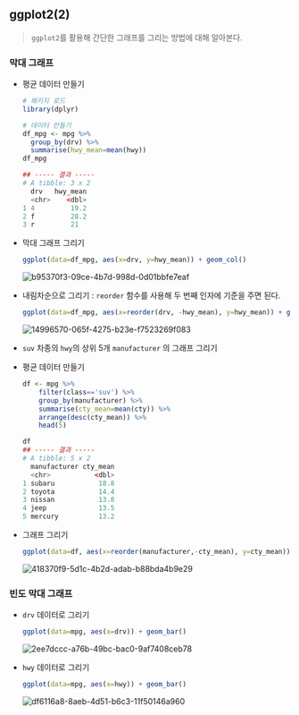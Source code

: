 ## ggplot2(2)

> `ggplot2`를 활용해 간단한 그래프를 그리는 방법에 대해 알아본다.



### 막대 그래프

* 평균 데이터 만들기

  ```R
  # 패키지 로드
  library(dplyr)
  
  # 데이터 만들기
  df_mpg <- mpg %>%
  	group_by(drv) %>%
  	summarise(hwy_mean=mean(hwy))
  df_mpg
  
  ## ----- 결과 -----
  # A tibble: 3 x 2
    drv   hwy_mean
    <chr>    <dbl>
  1 4         19.2
  2 f         28.2
  3 r         21  
  ```

  

* 막대 그래프 그리기

  ```R
  ggplot(data=df_mpg, aes(x=drv, y=hwy_mean)) + geom_col()
  ```

  ![b95370f3-09ce-4b7d-998d-0d01bbfe7eaf](markdown-images/b95370f3-09ce-4b7d-998d-0d01bbfe7eaf.png)

* 내림차순으로 그리기 : `reorder` 함수를 사용해 두 번째 인자에 기준을 주면 된다.

  ```R
  ggplot(data=df_mpg, aes(x=reorder(drv, -hwy_mean), y=hwy_mean)) + geom_col()
  ```

  ![14996570-065f-4275-b23e-f7523269f083](markdown-images/14996570-065f-4275-b23e-f7523269f083.png)

*  `suv` 차종의 `hwy`의 상위 5개 `manufacturer` 의 그래프 그리기

  * 평균 데이터 만들기

    ```R
    df <- mpg %>% 
    	filter(class=='suv') %>%
    	group_by(manufacturer) %>%
    	summarise(cty_mean=mean(cty)) %>%
    	arrange(desc(cty_mean)) %>%
    	head(5)
    
    df
    ## ----- 결과 -----
    # A tibble: 5 x 2
      manufacturer cty_mean
      <chr>           <dbl>
    1 subaru           18.8
    2 toyota           14.4
    3 nissan           13.8
    4 jeep             13.5
    5 mercury          13.2	
    ```

  * 그래프 그리기

    ```R
    ggplot(data=df, aes(x=reorder(manufacturer,-cty_mean), y=cty_mean)) + geom_col()
    ```

    ![418370f9-5d1c-4b2d-adab-b88bda4b9e29](markdown-images/418370f9-5d1c-4b2d-adab-b88bda4b9e29.png)

  



### 빈도 막대 그래프

* `drv` 데이터로 그리기

  ```R
  ggplot(data=mpg, aes(x=drv)) + geom_bar()
  ```

  ![2ee7dccc-a76b-49bc-bac0-9af7408ceb78](markdown-images/2ee7dccc-a76b-49bc-bac0-9af7408ceb78.png)

* `hwy` 데이터로 그리기

  ```R
  ggplot(data=mpg, aes(x=hwy)) + geom_bar()
  ```

  ![df6116a8-8aeb-4d51-b6c3-11f50146a960](markdown-images/df6116a8-8aeb-4d51-b6c3-11f50146a960.png)

